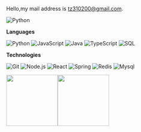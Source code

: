 Hello,my mail address is tz310200@gmail.com.

![Python](https://img.shields.io/badge/-542095059-blue?style=flat&logo=Tencent-QQ)

**Languages**

![Python](https://img.shields.io/badge/-Python-000?style=flat&logo=python)
![JavaScript](https://img.shields.io/badge/-JavaScript-000?style=flat&logo=javascript)
![Java](https://img.shields.io/badge/-Java-000?style=flat&logo=Java&logoColor=007396)
![TypeScript](https://img.shields.io/badge/-TypeScript-000?style=flat&logo=typescript&logoColor=007ACC)
![SQL](https://img.shields.io/badge/-SQL-000?style=flat&logo=MySQL)

**Technologies**

![Git](https://img.shields.io/badge/-Git-000?style=flat&logo=git&logoColor=F05032)
![Node.js](https://img.shields.io/badge/-Node.js-000?style=flat&logo=node.js&logoColor=339933)
![React](https://img.shields.io/badge/-React-000?style=flat&logo=React&logoColor=61DAFB)
![Spring](https://img.shields.io/badge/-Spring-000?style=flat&logo=spring&logoColor=6DB33F)
![Redis](https://img.shields.io/badge/-redis-000?style=flat&logo=redis&logoColor=623CE4)
![Mysql](https://img.shields.io/badge/-mysql-000?style=flat&logo=redis&logoColor=623CE4)



<img align="" height='137px' src="https://github-readme-stats.vercel.app/api?username=MyCupOfTeaOo&count_private=true&show_icons=true&theme=buefy" /><!-- wi*quL3fcV --><img align="" height='137px' src="https://github-readme-stats.vercel.app/api/top-langs/?username=MyCupOfTeaOo&theme=buefy&layout=compact" />